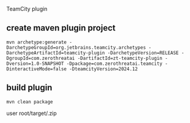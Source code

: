 
 TeamCity plugin

 ## create maven plugin project
```shell
mvn archetype:generate -DarchetypeGroupId=org.jetbrains.teamcity.archetypes -DarchetypeArtifactId=teamcity-plugin -DarchetypeVersion=RELEASE -DgroupId=com.zerothreatai -DartifactId=zt-teamcity-plugin -Dversion=1.0-SNAPSHOT -Dpackage=com.zerothreatai.teamcity -DinteractiveMode=false -DteamcityVersion=2024.12 
```

## build plugin
`mvn clean package`

user root/target/<your-plugin-name>.zip
